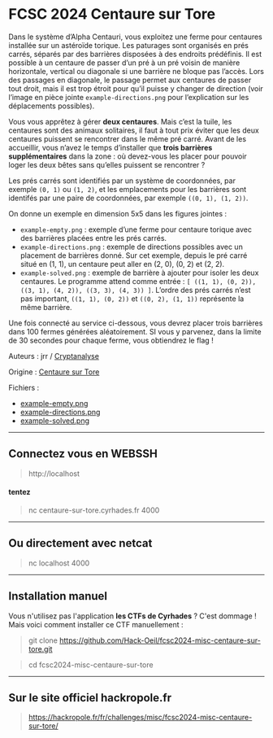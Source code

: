 # FCSC 2024 Centaure sur Tore

Dans le système d’Alpha Centauri, vous exploitez une ferme pour centaures installée sur un astéroïde torique. Les paturages sont organisés en prés carrés, séparés par des barrières disposées à des endroits prédéfinis. Il est possible à un centaure de passer d’un pré à un pré voisin de manière horizontale, vertical ou diagonale si une barrière ne bloque pas l’accès. Lors des passages en diagonale, le passage permet aux centaures de passer tout droit, mais il est trop étroit pour qu’il puisse y changer de direction (voir l’image en pièce jointe ```example-directions.png``` pour l’explication sur les déplacements possibles).

Vous vous apprêtez à gérer **deux centaures**. Mais c’est la tuile, les centaures sont des animaux solitaires, il faut à tout prix éviter que les deux centaures puissent se rencontrer dans le même pré carré. Avant de les accueillir, vous n’avez le temps d’installer que **trois barrières supplémentaires** dans la zone : où devez-vous les placer pour pouvoir loger les deux bêtes sans qu’elles puissent se rencontrer ?

Les prés carrés sont identifiés par un système de coordonnées, par exemple ```(0, 1)``` ou ```(1, 2)```, et les emplacements pour les barrières sont identifés par une paire de coordonnées, par exemple ```((0, 1), (1, 2))```.

On donne un exemple en dimension 5x5 dans les figures jointes :

- ```example-empty.png``` : exemple d’une ferme pour centaure torique avec des barrières placées entre les prés carrés.
- ```example-directions.png``` : exemple de directions possibles avec un placement de barrières donné. Sur cet exemple, depuis le pré carré situé en (1, 1), un centaure peut aller en (2, 0), (0, 2) et (2, 2).
- ```example-solved.png``` : exemple de barrière à ajouter pour isoler les deux centaures. Le programme attend comme entrée : ```[ ((1, 1), (0, 2)), ((3, 1), (4, 2)), ((3, 3), (4, 3)) ]```. L’ordre des prés carrés n’est pas important, ```((1, 1), (0, 2))``` et ```((0, 2), (1, 1))``` représente la même barrière.

Une fois connecté au service ci-dessous, vous devrez placer trois barrières dans 100 fermes générées aléatoirement. SI vous y parvenez, dans la limite de 30 secondes pour chaque ferme, vous obtiendrez le flag !


Auteurs : jrr / [Cryptanalyse](https://twitter.com/Cryptanalyse)

Origine : [Centaure sur Tore](https://hackropole.fr/fr/challenges/misc/fcsc2024-misc-centaure-sur-tore/)


Fichiers :
- [example-empty.png](example-empty.png)
- [example-directions.png](example-directions.png)
- [example-solved.png](example-solved.png)



-----------

## Connectez vous en WEBSSH
> http://localhost

#### tentez 
> nc centaure-sur-tore.cyrhades.fr 4000

-----------

## Ou directement avec netcat
> nc localhost 4000

-----------


## Installation manuel
Vous n'utilisez pas l'application **les CTFs de Cyrhades** ? C'est dommage !
Mais voici comment installer ce CTF manuellement :

> git clone https://github.com/Hack-Oeil/fcsc2024-misc-centaure-sur-tore.git

> cd fcsc2024-misc-centaure-sur-tore


-----------

## Sur le site officiel hackropole.fr
> https://hackropole.fr/fr/challenges/misc/fcsc2024-misc-centaure-sur-tore/